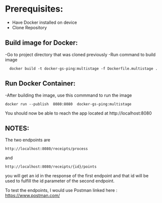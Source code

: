 #  Prerequisites:

- Have Docker installed on device
- Clone Repository

## Build image for Docker:

-Go to project directory that was cloned previously 
-Run command to build image

```
  docker build -t docker-gs-ping:multistage -f Dockerfile.multistage .
```

## Run Docker Container: 

-After building the image, use this commmand to run the image

```
docker run --publish  8080:8080  docker-gs-ping:multistage
```

You should now be able to reach the app located at </a> http://localhost:8080 </a>

## NOTES:

The two endpoints are

```
http://localhost:8080/receipts/process
```

and 

```
http://localhost:8080/receipts/{id}/points
```

you will get an id in the response of the first endpoint and that id will be used to fulfill the id parameter of the second endpoint.

To test the endpoints, I would use Postman linked here : 
  <a>https://www.postman.com/</a>
